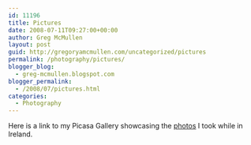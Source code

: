 ```yaml
---
id: 11196
title: Pictures
date: 2008-07-11T09:27:00+00:00
author: Greg McMullen
layout: post
guid: http://gregoryamcmullen.com/uncategorized/pictures
permalink: /photography/pictures/
blogger_blog:
  - greg-mcmullen.blogspot.com
blogger_permalink:
  - /2008/07/pictures.html
categories:
  - Photography
---
```

Here is a link to my Picasa Gallery showcasing the [photos](http://picasaweb.google.com/mcmullen.greg) I took while in Ireland. 